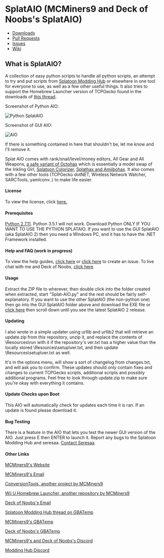 # SplatAIO (MCMiners9 and Deck of Noobs's SplatAIO)
* [Downloads](https://github.com/MCMiners9/Splat-AIO/releases)
* [Pull Requests](https://github.com/MCMiners9/Splat-AIO/pulls)
* [Issues](https://github.com/MCMiners9/Splat-AIO/issues)
* [Wiki](https://github.com/MCMiners9/Splat-AIO/wiki)

## What is SplatAIO?

A collection of easy python scripts to handle all python scripts, an attempt to try and put scripts from [Splatoon Modding Hub](https://gbatemp.net/threads/splatoon-modding-hub.425670/) or elsewhere in one tool for everyone to use, as well as a few other useful things. It also tries to support the Homebrew Launcher version of TCPGecko found in the downloads of [this thread](https://gbatemp.net/threads/post-your-wiiu-cheat-codes-here.395443/).

Screenshot of Python AIO:

![Python SplatAIO](http://i.imgur.com/qNKx5TB.png)

Screenshot of GUI AIO:

![AIO](http://imgur.com/XWYfAvu.png)

If there is something contained in here that shouldn't be, let me know and I'll remove it.

Splat AIO comes with rank/snail/level/money editors, All Gear and All Weapons, [a safe variant of Octohax](https://github.com/wiiudev/pyGecko/blob/master/octoling.py) which is essentially a model swap of the Inkling Girl, [Splatoon Colorizer](https://gbatemp.net/threads/splatoon-colorizer.406463/), [Splathax and Amiibohax](https://gbatemp.net/threads/splatoon-modding-hub.425670/page-47#post-6344607). It also comes with a few other tools (TCPGecko dotNET, Wireless Network Watcher, SARCTools, yamlconv..) to make life easier.

#### License
To view the license, click [here.](https://raw.githubusercontent.com/MCMiners9/Splat-AIO/master/LICENSE.txt)

#### Prerequisites
[Python 2.7.11](https://www.python.org/downloads/). Python 3.5.1 will not work. Download Python ONLY IF YOU WANT TO USE THE PYTHON SPLATAIO. If you want to use the GUI SplatAIO (aka SplatAIO 2) then you need a Windows PC, and it has to have the .NET Framework installed.

#### Help and FAQ (work in progress)
To view the help guides, [click here](https://github.com/MCMiners9/Splat-AIO/wiki) or [click here](https://github.com/MCMiners9/Splat-AIO/issues) to create an issue. To live chat with me and Deck of Noobs, [click here](https://gitter.im/MCMiners9/Splat-AIO?utm_source=badge&utm_medium=badge&utm_campaign=pr-badge&utm_content=badge)

#### Usage
Extract the ZIP file to wherever, then double click into the folder created when extracted, start "Splat-AIO.py" and the rest should be fairly self-explanatory. If you want to use the other SplatAIO (the non-python one) then go into the GUI SplatAIO folder above and download the EXE file or [click here](https://github.com/MCMiners9/Splat-AIO/releases) then scroll down until you see the latest SplatAIO 2 release.


#### Updating
I also wrote in a simple updater using urllib and urllib2 that will retrieve an update.zip from this repository, unzip it, and replace the contents of \Resources\run with it if the repository's ver.txt has a higher value than the locally stored \Resources\setup\ver.txt, and then update \Resources\setup\ver.txt as well. 

It's in the options menu, will show a sort of changelog from changes.txt, and will ask you to confirm. These updates should only contain fixes and changes to current TCPGecko scripts, additional scripts and possibly additional programs. Feel free to look through update.zip to make sure you're okay with everything it contains.

#### Update Checks upon Boot
This AIO will automatically check for updates each time it is ran. If an update is found please download it.

#### Bug Testing
There is a feature in the AIO that lets you test the newer GUI version of the AIO. Just press E then ENTER to launch it. Report any bugs to the Splatoon Modding Hub and seresaa. [Contact Seresaa](https://github.com/seresaa).

#### Other Links
[MCMiners9's Website](http://mcminers9site.weebly.com)

[MCMiners9's Email](mailto:mcminers9@gmail.com)

[ConversionTools, another project by MCMiners9](https://github.com/MCMiners9/ConversionTools)

[Wii U Homebrew Launcher, another repository by MCMiners9](https://github.com/MCMiners9/homebrew_wiiu)

[Deck of Noobs's Email](mailto:mewtwoconfirmed@gmail.com)

[Splatoon Modding Hub thread on GBATemp](https://gbatemp.net/threads/splatoon-modding-hub.425670/)

[MCMiners9's GBATemp](https://gbatemp.net/members/mcminers9.395133/)

[Deck of Noobs's GBATemp](https://gbatemp.net/members/deck-of-noobs.388277/)

[MCMiners9's and Deck of Noobs's Discord](https://discord.gg/euDArBr)

[Modding Hub Discord](https://discord.gg/0zs6LjiLmeNI740J)

